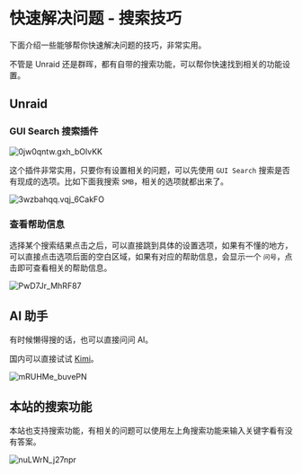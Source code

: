 # 快速解决问题 - 搜索技巧

下面介绍一些能够帮你快速解决问题的技巧，非常实用。

不管是 Unraid 还是群晖，都有自带的搜索功能，可以帮你快速找到相关的功能设置。

## Unraid

### GUI Search 搜索插件

![0jw0qntw.gxh_bOlvKK](https://img.slarker.me/blog/0jw0qntw.gxh_bOlvKK.png)

这个插件非常实用，只要你有设置相关的问题，可以先使用 `GUI Search` 搜索是否有现成的选项。比如下面我搜索 `SMB`，相关的选项就都出来了。

![3wzbahqq.vqj_6CakFO](https://img.slarker.me/blog/3wzbahqq.vqj_6CakFO.png)

### 查看帮助信息

选择某个搜索结果点击之后，可以直接跳到具体的设置选项，如果有不懂的地方，可以直接点击选项后面的空白区域，如果有对应的帮助信息，会显示一个 `问号`，点击即可查看相关的帮助信息。

![PwD7Jr_MhRF87](https://img.slarker.me/blog/PwD7Jr_MhRF87.png)

## AI 助手

有时候懒得搜的话，也可以直接问问 AI。

国内可以直接试试 [Kimi](https://kimi.moonshot.cn)。

![mRUHMe_buvePN](https://img.slarker.me/blog/mRUHMe_buvePN.png)

## 本站的搜索功能

本站也支持搜索功能，有相关的问题可以使用左上角搜索功能来输入关键字看有没有答案。

![nuLWrN_j27npr](https://img.slarker.me/blog/nuLWrN_j27npr.png)